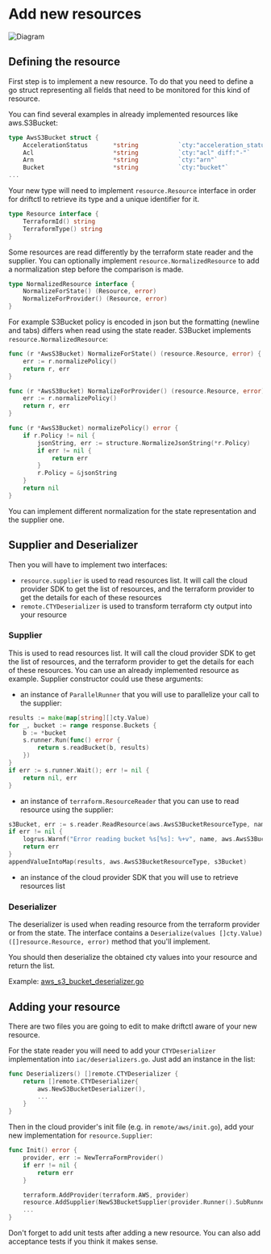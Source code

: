 # Add new resources

![Diagram](media/resource.png)

## Defining the resource

First step is to implement a new resource. To do that you need to define a go struct representing all fields that need to be monitored for this kind of resource.

You can find several examples in already implemented resources like aws.S3Bucket:

```go
type AwsS3Bucket struct {
	AccelerationStatus       *string           `cty:"acceleration_status"`
	Acl                      *string           `cty:"acl" diff:"-"`
	Arn                      *string           `cty:"arn"`
	Bucket                   *string           `cty:"bucket"`
...
```

Your new type will need to implement `resource.Resource` interface in order for driftctl to retrieve its type and a unique identifier for it.

```go
type Resource interface {
	TerraformId() string
	TerraformType() string
}
```

Some resources are read differently by the terraform state reader and the supplier. You can optionally implement `resource.NormalizedResource` to add a normalization step before the comparison is made.

```go
type NormalizedResource interface {
	NormalizeForState() (Resource, error)
	NormalizeForProvider() (Resource, error)
}
```

For example S3Bucket policy is encoded in json but the formatting (newline and tabs) differs when read using the state reader. S3Bucket implements `resource.NormalizedResource`:

```go
func (r *AwsS3Bucket) NormalizeForState() (resource.Resource, error) {
	err := r.normalizePolicy()
	return r, err
}

func (r *AwsS3Bucket) NormalizeForProvider() (resource.Resource, error) {
	err := r.normalizePolicy()
	return r, err
}

func (r *AwsS3Bucket) normalizePolicy() error {
	if r.Policy != nil {
		jsonString, err := structure.NormalizeJsonString(*r.Policy)
		if err != nil {
			return err
		}
		r.Policy = &jsonString
	}
	return nil
}
```

You can implement different normalization for the state representation and the supplier one.

## Supplier and Deserializer

Then you will have to implement two interfaces:

- `resource.supplier` is used to read resources list. It will call the cloud provider SDK to get the list of resources, and
  the terraform provider to get the details for each of these resources
- `remote.CTYDeserializer` is used to transform terraform cty output into your resource

### Supplier

This is used to read resources list. It will call the cloud provider SDK to get the list of resources, and the
terraform provider to get the details for each of these resources.
You can use an already implemented resource as example.
Supplier constructor could use these arguments:

- an instance of `ParallelRunner` that you will use to parallelize your call to the supplier:

```go
results := make(map[string][]cty.Value)
for _, bucket := range response.Buckets {
    b := *bucket
    s.runner.Run(func() error {
        return s.readBucket(b, results)
    })
}
if err := s.runner.Wait(); err != nil {
    return nil, err
}
```

- an instance of `terraform.ResourceReader` that you can use to read resource using the supplier:

```go
s3Bucket, err := s.reader.ReadResource(aws.AwsS3BucketResourceType, name)
if err != nil {
    logrus.Warnf("Error reading bucket %s[%s]: %+v", name, aws.AwsS3BucketResourceType, err)
    return err
}
appendValueIntoMap(results, aws.AwsS3BucketResourceType, s3Bucket)
```

- an instance of the cloud provider SDK that you will use to retrieve resources list

### Deserializer

The deserializer is used when reading resource from the terraform provider or from the state.
The interface contains a `Deserialize(values []cty.Value) ([]resource.Resource, error)` method that you'll implement.

You should then deserialize the obtained cty values into your resource and return the list.

Example: [aws_s3_bucket_deserializer.go](https://github.com/cloudskiff/driftctl/blob/main/pkg/resource/aws/deserializer/s3_bucket_deserializer.go)

## Adding your resource

There are two files you are going to edit to make driftctl aware of your new resource.

For the state reader you will need to add your `CTYDeserializer` implementation into `iac/deserializers.go`.
Just add an instance in the list:

```go
func Deserializers() []remote.CTYDeserializer {
	return []remote.CTYDeserializer{
        aws.NewS3BucketDeserializer(),
		...
	}
}
```

Then in the cloud provider's init file (e.g. in `remote/aws/init.go`), add your new implementation for `resource.Supplier`:

```go
func Init() error {
	provider, err := NewTerraFormProvider()
	if err != nil {
		return err
	}

	terraform.AddProvider(terraform.AWS, provider)
	resource.AddSupplier(NewS3BucketSupplier(provider.Runner().SubRunner(), s3.New(provider.session)))
	...
}
```

Don't forget to add unit tests after adding a new resource.
You can also add acceptance tests if you think it makes sense.
